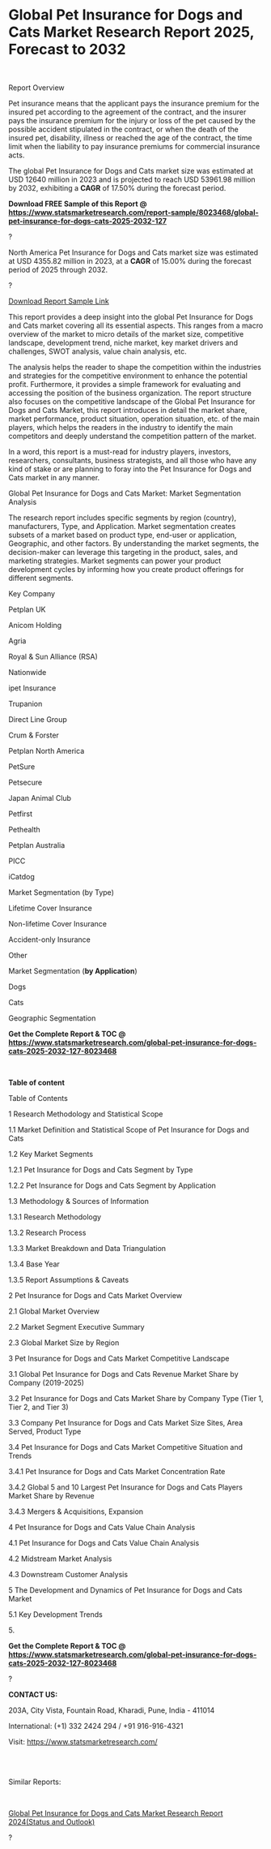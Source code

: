 <h1>Global Pet Insurance for Dogs and Cats Market Research Report 2025, Forecast to 2032</h1><br/><p>Report Overview</p>
 
 
 
 <p>Pet insurance means that the applicant pays the insurance premium for the insured pet according to the agreement of the contract, and the insurer pays the insurance premium for the injury or loss of the pet caused by the possible accident stipulated in the contract, or when the death of the insured pet, disability, illness or reached the age of the contract, the time limit when the liability to pay insurance premiums for commercial insurance acts.</p>
 
 
 
 <p>The global Pet Insurance for Dogs and Cats market size was estimated at USD 12640 million in 2023 and is projected to reach USD 53961.98 million by 2032, exhibiting a <strong>CAGR</strong> of 17.50% during the forecast period.</p>
 
 
 
 <div><b>Download FREE Sample of this Report @ <a href="https://www.statsmarketresearch.com/download-free-sample/8023468/global-pet-insurance-for-dogs-cats-2025-2032-127">https://www.statsmarketresearch.com/report-sample/8023468/global-pet-insurance-for-dogs-cats-2025-2032-127</a></b></div>
 
 
 
 <p>? </p>
 
 
 
 <p>North America Pet Insurance for Dogs and Cats market size was estimated at USD 4355.82 million in 2023, at a <strong>CAGR</strong> of 15.00% during the forecast period of 2025 through 2032.</p>
 
 
 
 <p>? </p>
 
 
 
 <p><a href="https://www.statsmarketresearch.com/download-free-sample/8023468/global-pet-insurance-for-dogs-cats-2025-2032-127">Download Report Sample Link</a></p>
 
 
 
 <p>This report provides a deep insight into the global Pet Insurance for Dogs and Cats market covering all its essential aspects. This ranges from a macro overview of the market to micro details of the market size, competitive landscape, development trend, niche market, key market drivers and challenges, SWOT analysis, value chain analysis, etc.</p>
 
 
 
 <p>The analysis helps the reader to shape the competition within the industries and strategies for the competitive environment to enhance the potential profit. Furthermore, it provides a simple framework for evaluating and accessing the position of the business organization. The report structure also focuses on the competitive landscape of the Global Pet Insurance for Dogs and Cats Market, this report introduces in detail the market share, market performance, product situation, operation situation, etc. of the main players, which helps the readers in the industry to identify the main competitors and deeply understand the competition pattern of the market.</p>
 
 
 
 <p>In a word, this report is a must-read for industry players, investors, researchers, consultants, business strategists, and all those who have any kind of stake or are planning to foray into the Pet Insurance for Dogs and Cats market in any manner.</p>
 
 
 
 <p>Global Pet Insurance for Dogs and Cats Market: Market Segmentation Analysis</p>
 
 
 
 <p>The research report includes specific segments by region (country), manufacturers, Type, and Application. Market segmentation creates subsets of a market based on product type, end-user or application, Geographic, and other factors. By understanding the market segments, the decision-maker can leverage this targeting in the product, sales, and marketing strategies. Market segments can power your product development cycles by informing how you create product offerings for different segments.</p>
 
 
 
 <p>Key Company</p>
 
 
 
 <p>Petplan UK</p>
 
 
 
 <p>Anicom Holding</p>
 
 
 
 <p>Agria</p>
 
 
 
 <p>Royal & Sun Alliance (RSA)</p>
 
 
 
 <p>Nationwide</p>
 
 
 
 <p>ipet Insurance</p>
 
 
 
 <p>Trupanion</p>
 
 
 
 <p>Direct Line Group</p>
 
 
 
 <p>Crum & Forster</p>
 
 
 
 <p>Petplan North America</p>
 
 
 
 <p>PetSure</p>
 
 
 
 <p>Petsecure</p>
 
 
 
 <p>Japan Animal Club</p>
 
 
 
 <p>Petfirst</p>
 
 
 
 <p>Pethealth</p>
 
 
 
 <p>Petplan Australia</p>
 
 
 
 <p>PICC</p>
 
 
 
 <p>iCatdog</p>
 
 
 
 <p>Market Segmentation (by Type)</p>
 
 
 
 <p>Lifetime Cover Insurance</p>
 
 
 
 <p>Non-lifetime Cover Insurance</p>
 
 
 
 <p>Accident-only Insurance</p>
 
 
 
 <p>Other</p>
 
 
 
 <p>Market Segmentation (<strong>by Application</strong>)</p>
 
 
 
 <p>Dogs</p>
 
 
 
 <p>Cats</p>
 
 
 
 <p>Geographic Segmentation</p>
 
 
 
 <div><b>Get the Complete Report & TOC @ <a href="https://www.statsmarketresearch.com/global-pet-insurance-for-dogs-cats-2025-2032-127-8023468">https://www.statsmarketresearch.com/global-pet-insurance-for-dogs-cats-2025-2032-127-8023468</a></b></div>
 
 
 
 <p><br />
 
 <b>Table of content</b></p>
 
 
 
 <p>Table of Contents<br />
 
 1 Research Methodology and Statistical Scope<br />
 
 1.1 Market Definition and Statistical Scope of Pet Insurance for Dogs and Cats<br />
 
 1.2 Key Market Segments<br />
 
 1.2.1 Pet Insurance for Dogs and Cats Segment by Type<br />
 
 1.2.2 Pet Insurance for Dogs and Cats Segment by Application<br />
 
 1.3 Methodology & Sources of Information<br />
 
 1.3.1 Research Methodology<br />
 
 1.3.2 Research Process<br />
 
 1.3.3 Market Breakdown and Data Triangulation<br />
 
 1.3.4 Base Year<br />
 
 1.3.5 Report Assumptions & Caveats<br />
 
 2 Pet Insurance for Dogs and Cats Market Overview<br />
 
 2.1 Global Market Overview<br />
 
 2.2 Market Segment Executive Summary<br />
 
 2.3 Global Market Size by Region<br />
 
 3 Pet Insurance for Dogs and Cats Market Competitive Landscape<br />
 
 3.1 Global Pet Insurance for Dogs and Cats Revenue Market Share by Company (2019-2025)<br />
 
 3.2 Pet Insurance for Dogs and Cats Market Share by Company Type (Tier 1, Tier 2, and Tier 3)<br />
 
 3.3 Company Pet Insurance for Dogs and Cats Market Size Sites, Area Served, Product Type<br />
 
 3.4 Pet Insurance for Dogs and Cats Market Competitive Situation and Trends<br />
 
 3.4.1 Pet Insurance for Dogs and Cats Market Concentration Rate<br />
 
 3.4.2 Global 5 and 10 Largest Pet Insurance for Dogs and Cats Players Market Share by Revenue<br />
 
 3.4.3 Mergers & Acquisitions, Expansion<br />
 
 4 Pet Insurance for Dogs and Cats Value Chain Analysis<br />
 
 4.1 Pet Insurance for Dogs and Cats Value Chain Analysis<br />
 
 4.2 Midstream Market Analysis<br />
 
 4.3 Downstream Customer Analysis<br />
 
 5 The Development and Dynamics of Pet Insurance for Dogs and Cats Market<br />
 
 5.1 Key Development Trends<br />
 
 5.</p>
 
 
 
 <div><b>Get the Complete Report & TOC @ <a href="https://www.statsmarketresearch.com/global-pet-insurance-for-dogs-cats-2025-2032-127-8023468">https://www.statsmarketresearch.com/global-pet-insurance-for-dogs-cats-2025-2032-127-8023468</a></b></div>
 
 
 
 <p>? </p>
 
 
 
 <p><b>CONTACT US:</b><br />
 
 203A, City Vista, Fountain Road, Kharadi, Pune, India - 411014<br />
 
 International: (+1) 332 2424 294 / +91 916-916-4321<br />
 
 Visit: <a href="https://www.statsmarketresearch.com/">https://www.statsmarketresearch.com/</a><br />
 
 <br />
 
 <br />
 
 Similar Reports:<br />
 
 <br />
 
 <a href="https://www.statsmarketresearch.com/global-pet-insurance-for-dogs-cats-2024-904-8008356">Global Pet Insurance for Dogs and Cats Market Research Report 2024(Status and Outlook)</a><br />
 
 ? </p>